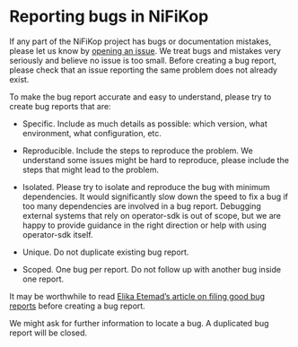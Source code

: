 # Reporting bugs in NiFiKop

If any part of the NiFiKop project has bugs or documentation mistakes, please let us know by [opening an issue](https://github.com/konpyutaika/nifikop/issues/new). We treat bugs and mistakes very seriously and believe no issue is too small. Before creating a bug report, please check that an issue reporting the same problem does not already exist.

To make the bug report accurate and easy to understand, please try to create bug reports that are:

- Specific. Include as much details as possible: which version, what environment, what configuration, etc.

- Reproducible. Include the steps to reproduce the problem. We understand some issues might be hard to reproduce, please include the steps that might lead to the problem.

- Isolated. Please try to isolate and reproduce the bug with minimum dependencies. It would significantly slow down the speed to fix a bug if too many dependencies are involved in a bug report. Debugging external systems that rely on operator-sdk is out of scope, but we are happy to provide guidance in the right direction or help with using operator-sdk itself.

- Unique. Do not duplicate existing bug report.

- Scoped. One bug per report. Do not follow up with another bug inside one report.

It may be worthwhile to read [Elika Etemad’s article on filing good bug reports][filing-good-bugs] before creating a bug report.

We might ask for further information to locate a bug. A duplicated bug report will be closed.

[filing-good-bugs]: http://fantasai.inkedblade.net/style/talks/filing-good-bugs/